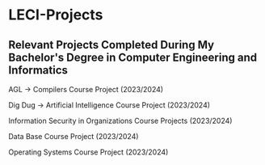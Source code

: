 # LECI-Projects
## Relevant Projects Completed During My Bachelor's Degree in Computer Engineering and Informatics

AGL  -> Compilers Course Project (2023/2024)

Dig Dug -> Artificial Intelligence Course Project (2023/2024)

Information Security in Organizations Course Projects (2023/2024)

Data Base Course Project (2023/2024)

Operating Systems Course Project (2023/2024)

